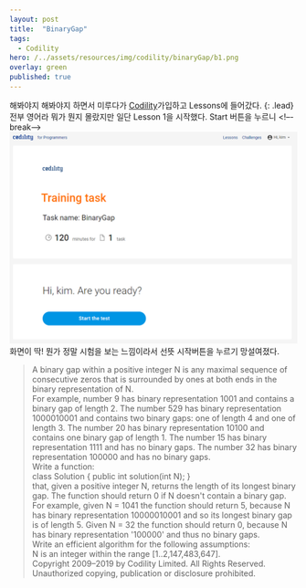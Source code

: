 ```yaml
---
layout: post
title:  "BinaryGap"
tags:
  - Codility
hero: /../assets/resources/img/codility/binaryGap/b1.png
overlay: green
published: true
---
```

해봐야지 해봐야지 하면서 미루다가 <a href="https://app.codility.com/programmers/">Codility</a>가입하고 Lessons에 들어갔다.
{: .lead}
전부 영어라 뭐가 뭔지 몰랐지만 일단 Lesson 1을 시작했다. Start 버튼을 누르니
<!–-break-–>
<img src='/../assets/resources/img/codility/binaryGap/b1.png' alt='b1'>
화면이 딱! 뭔가 정말 시험을 보는 느낌이라서 선뜻 시작버튼을 누르기 망설여졌다. 
> A binary gap within a positive integer N is any maximal sequence of consecutive zeros that is surrounded by ones at both ends in the binary representation of N.<br>For example, number 9 has binary representation 1001 and contains a binary gap of length 2. The number 529 has binary representation 1000010001 and contains two binary gaps: one of length 4 and one of length 3. The number 20 has binary representation 10100 and contains one binary gap of length 1. The number 15 has binary representation 1111 and has no binary gaps. The number 32 has binary representation 100000 and has no binary gaps.<br>Write a function:<br>class Solution { public int solution(int N); }<br>that, given a positive integer N, returns the length of its longest binary gap. The function should return 0 if N doesn't contain a binary gap.<br>For example, given N = 1041 the function should return 5, because N has binary representation 10000010001 and so its longest binary gap is of length 5. Given N = 32 the function should return 0, because N has binary representation '100000' and thus no binary gaps.<br>Write an efficient algorithm for the following assumptions:<br>N is an integer within the range [1..2,147,483,647].<br>Copyright 2009–2019 by Codility Limited. All Rights Reserved. Unauthorized copying, publication or disclosure prohibited.


